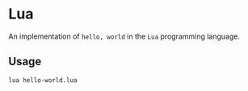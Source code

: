 # Lua
An implementation of `hello, world` in the `Lua` programming language.

## Usage
```sh
lua hello-world.lua
```